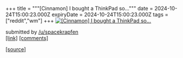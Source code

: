 +++
title = """[Cinnamon] I bought a ThinkPad so..."""
date = 2024-10-24T15:00:23.000Z
expiryDate = 2024-10-24T15:00:23.000Z
tags = ["reddit","wm"]
+++
[![[Cinnamon] I bought a ThinkPad so...](https://b.thumbs.redditmedia.com/vdj3gl9CbTVjsg4jgyKPn3L_Ytu8KyQ1ZKcdSaa4LgM.jpg "[Cinnamon] I bought a ThinkPad so...")](https://www.reddit.com/r/unixporn/comments/1gb4oia/cinnamon_i_bought_a_thinkpad_so/)

submitted by [/u/spacekrapfen](https://www.reddit.com/user/spacekrapfen)  
[\[link\]](https://www.reddit.com/gallery/1gb4oia) [\[comments\]](https://www.reddit.com/r/unixporn/comments/1gb4oia/cinnamon_i_bought_a_thinkpad_so/)

[[source]](https://www.reddit.com/r/unixporn/comments/1gb4oia/cinnamon_i_bought_a_thinkpad_so/)
